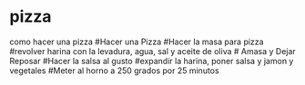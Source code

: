 # pizza
como hacer una pizza
#Hacer una Pizza
#Hacer la masa para pizza 
    #revolver harina con la levadura, agua, sal y aceite de oliva
    # Amasa y Dejar Reposar
#Hacer la salsa al gusto
#expandir la harina, poner salsa y jamon y vegetales
#Meter al horno a 250 grados por 25 minutos